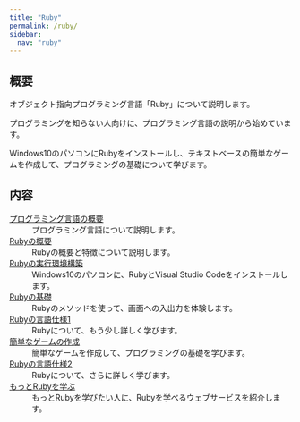 ```yaml
---
title: "Ruby"
permalink: /ruby/
sidebar:
  nav: "ruby"
---
```

## 概要
オブジェクト指向プログラミング言語「Ruby」について説明します。

プログラミングを知らない人向けに、プログラミング言語の説明から始めています。

Windows10のパソコンにRubyをインストールし、テキストベースの簡単なゲームを作成して、プログラミングの基礎について学びます。

## 内容
<dl>
  <dt><a href="/archives/ruby/about-programming-languages/">プログラミング言語の概要</a></dt>
  <dd>プログラミング言語について説明します。</dd>
  <dt><a href="/archives/ruby/about-ruby/">Rubyの概要</a></dt>
  <dd>Rubyの概要と特徴について説明します。</dd>
  <dt><a href="/archives/ruby/create-ruby-environment/">Rubyの実行環境構築</a></dt>
  <dd>Windows10のパソコンに、RubyとVisual Studio Codeをインストールします。</dd>
  <dt><a href="/archives/ruby/ruby-basics/">Rubyの基礎</a></dt>
  <dd>Rubyのメソッドを使って、画面への入出力を体験します。</dd>
  <dt><a href="/archives/ruby/ruby-spec1/">Rubyの言語仕様1</a></dt>
  <dd>Rubyについて、もう少し詳しく学びます。</dd>
  <dt><a href="/archives/ruby/create-simple-games/">簡単なゲームの作成</a></dt>
  <dd>簡単なゲームを作成して、プログラミングの基礎を学びます。</dd>
  <dt><a href="/archives/ruby/ruby-spec2/">Rubyの言語仕様2</a></dt>
  <dd>Rubyについて、さらに詳しく学びます。</dd>
  <dt><a href="/archives/ruby/ruby-learning-sites/">もっとRubyを学ぶ</a></dt>
  <dd>もっとRubyを学びたい人に、Rubyを学べるウェブサービスを紹介します。</dd>
</dl>
